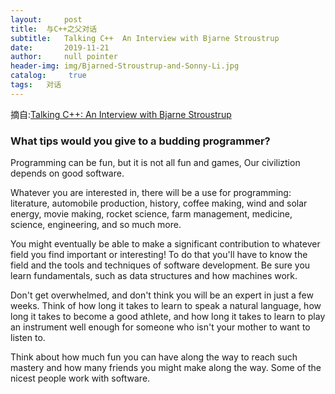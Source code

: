 ```yaml
---
layout:     post
title:	与C++之父对话
subtitle:   Talking C++  An Interview with Bjarne Stroustrup
date:       2019-11-21
author: 	null pointer
header-img: img/Bjarned-Stroustrup-and-Sonny-Li.jpg
catalog: 	 true
tags: 	对话
---
```


摘自:[Talking C++: An Interview with Bjarne Stroustrup](https://news.codecademy.com/bjarne-stroustrup-interview/)

### What tips would you give to a budding programmer?

Programming can be fun, but it is not all fun and games, Our civiliztion depends on good software.

Whatever you are interested in, there will be a use for programming: literature, automobile production, history, coffee making, wind and solar energy, movie making, rocket science, farm management, medicine, science, engineering, and so much more.

You might eventually be able to make a significant contribution to whatever field you find important or interesting! To do that you'll have to know the field and the tools and techniques of software development. Be sure you learn fundamentals, such as data structures and how machines work.

Don't get overwhelmed, and don't think you will be an expert in just a few weeks. Think of how long it takes to learn to speak a natural language, how long it takes to become a good athlete, and how long it takes to learn to play an instrument well enough for someone who isn't your mother to want to listen to.

Think about how much fun you can have along the way to reach such mastery and how many friends you might make along the way. Some of the nicest people work with software.
